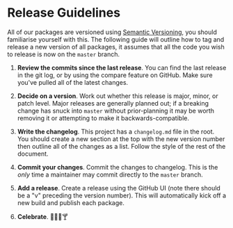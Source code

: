 # Release Guidelines

All of our packages are versioned using [Semantic Versioning], you should familiarise yourself with this. The following guide will outline how to tag and release a new version of all packages, it assumes that all the code you wish to release is now on the `master` branch.

  1. **Review the commits since the last release**. You can find the last release in the git log, or by using the compare feature on GitHub. Make sure you've pulled all of the latest changes.

  2. **Decide on a version**. Work out whether this release is major, minor, or patch level. Major releases are generally planned out; if a breaking change has snuck into `master` without prior-planning it may be worth removing it or attempting to make it backwards-compatible.

  3. **Write the changelog**. This project has a `changelog.md` file in the root. You should create a new section at the top with the new version number then outline all of the changes as a list. Follow the style of the rest of the document.

  4. **Commit your changes**. Commit the changes to changelog. This is the _only_ time a maintainer may commit directly to the `master` branch.

  5. **Add a release**. Create a release using the GitHub UI (note there should be a "v" preceding the version number). This will automatically kick off a new build and publish each package.

  6. **Celebrate**. :tada::beer::cake::cocktail:

[semantic versioning]: http://semver.org/
